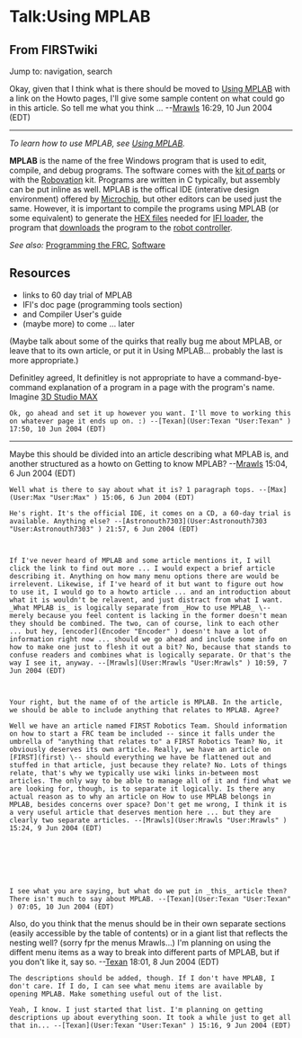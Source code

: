 # Talk:Using MPLAB

## From FIRSTwiki

Jump to: navigation, search

Okay, given that I think what is there should be moved to [Using MPLAB](Using_MPLAB "Using MPLAB") with a link on the Howto pages, I'll give some sample content on what could go in this article. So tell me what you think ... --[Mrawls](User:Mrawls "User:Mrawls") 16:29, 10 Jun 2004 (EDT)

--------------------------------------------------------------------------------

_To learn how to use MPLAB, see [Using MPLAB](Using_MPLAB "Using
MPLAB")._

**MPLAB** is the name of the free Windows program that is used to edit, compile, and debug programs. The software comes with the [kit of parts](Kit_of_parts "Kit of parts") or with the [Robovation](robovation) kit. Programs are written in C typically, but assembly can be put inline as well. MPLAB is the offical IDE (interative design environment) offered by [Microchip](Microchip "Microchip"), but other editors can be used just the same. However, it is important to compile the programs using MPLAB (or some equivalent) to generate the [HEX files](/index.php?title=HEX_files&action=edit "HEX files") needed for [IFI loader](IFI_loader "IFI loader"), the program that [downloads](Downloading_a_program "Downloading a program") the program to the [robot controller](Robot_controller "Robot controller").

_See also:_ [Programming the FRC](Programming_the_FRC "Programming
the FRC"), [Software](Software "Software")

## Resources

- links to 60 day trial of MPLAB
- IFI's doc page (programming tools section)
- and Compiler User's guide
- (maybe more) to come ... later

(Maybe talk about some of the quirks that really bug me about MPLAB, or leave that to its own article, or put it in Using MPLAB... probably the last is more appropriate.)

Definitley agreed, It definitley is not appropriate to have a command-bye- command explanation of a program in a page with the program's name. Imagine [3D Studio MAX](/index.php?title=3D_Studio_MAX&action=edit "3D Studio MAX")

```
Ok, go ahead and set it up however you want. I'll move to working this on whatever page it ends up on. :) --[Texan](User:Texan "User:Texan" ) 17:50, 10 Jun 2004 (EDT) 
```

--------------------------------------------------------------------------------

Maybe this should be divided into an article describing what MPLAB is, and another structured as a howto on Getting to know MPLAB? --[Mrawls](User:Mrawls "User:Mrawls") 15:04, 6 Jun 2004 (EDT)

```
Well what is there to say about what it is? 1 paragraph tops. --[Max](User:Max "User:Max" ) 15:06, 6 Jun 2004 (EDT) 

He's right. It's the official IDE, it comes on a CD, a 60-day trial is available. Anything else? --[Astronouth7303](User:Astronouth7303 "User:Astronouth7303" ) 21:57, 6 Jun 2004 (EDT) 



If I've never heard of MPLAB and some article mentions it, I will click the link to find out more ... I would expect a brief article describing it. Anything on how many menu options there are would be irrelevent. Likewise, if I've heard of it but want to figure out how to use it, I would go to a howto article ... and an introduction about what it is wouldn't be relavent, and just distract from what I want. _What MPLAB is_ is logically separate from _How to use MPLAB_ \-- merely because you feel content is lacking in the former doesn't mean they should be combined. The two, can of course, link to each other ... but hey, [encoder](Encoder "Encoder" ) doesn't have a lot of information right now ... should we go ahead and include some info on how to make one just to flesh it out a bit? No, because that stands to confuse readers and combines what is logically separate. Or that's the way I see it, anyway. --[Mrawls](User:Mrawls "User:Mrawls" ) 10:59, 7 Jun 2004 (EDT) 



Your right, but the name of of the article is MPLAB. In the article, we should be able to include anything that relates to MPLAB. Agree? 

Well we have an article named FIRST Robotics Team. Should information on how to start a FRC team be included -- since it falls under the umbrella of "anything that relates to" a FIRST Robotics Team? No, it obviously deserves its own article. Really, we have an article on [FIRST](first) \-- should everything we have be flattened out and stuffed in that article, just because they relate? No. Lots of things relate, that's why we typically use wiki links in-between most articles. The only way to be able to manage all of it and find what we are looking for, though, is to separate it logically. Is there any actual reason as to why an article on How to use MPLAB belongs in MPLAB, besides concerns over space? Don't get me wrong, I think it is a very useful article that deserves mention here ... but they are clearly two separate articles. --[Mrawls](User:Mrawls "User:Mrawls" ) 15:24, 9 Jun 2004 (EDT) 







I see what you are saying, but what do we put in _this_ article then? There isn't much to say about MPLAB. --[Texan](User:Texan "User:Texan" ) 07:05, 10 Jun 2004 (EDT) 
```

Also, do you think that the menus should be in their own separate sections (easily accessible by the table of contents) or in a giant list that reflects the nesting well? (sorry fpr the menus Mrawls...) I'm planning on using the diffent menu items as a way to break into different parts of MPLAB, but if you don't like it, say so. --[Texan](User:Texan "User:Texan") 18:01, 8 Jun 2004 (EDT)

```
The descriptions should be added, though. If I don't have MPLAB, I don't care. If I do, I can see what menu items are available by opening MPLAB. Make something useful out of the list. 

Yeah, I know. I just started that list. I'm planning on getting descriptions up about everything soon. It took a while just to get all that in... --[Texan](User:Texan "User:Texan" ) 15:16, 9 Jun 2004 (EDT) 
```
